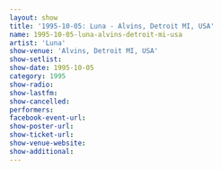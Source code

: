 ```yaml
---
layout: show
title: '1995-10-05: Luna - Alvins, Detroit MI, USA'
name: 1995-10-05-luna-alvins-detroit-mi-usa
artist: 'Luna'
show-venue: 'Alvins, Detroit MI, USA'
show-setlist: 
show-date: 1995-10-05
category: 1995
show-radio: 
show-lastfm: 
show-cancelled: 
performers: 
facebook-event-url: 
show-poster-url: 
show-ticket-url: 
show-venue-website: 
show-additional: 
---
```


